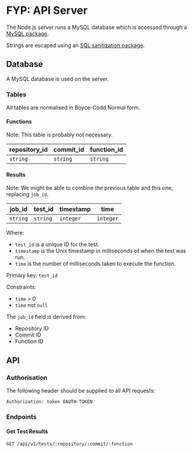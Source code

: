 # FYP: API Server

The Node.js server runs a MySQL database which is accessed through a [MySQL package](https://www.npmjs.com/package/mysql).

Strings are escaped using an [SQL sanitization package](https://www.npmjs.com/package/sqlstring).

## Database

A MySQL database is used on the server.

### Tables

All tables are normalised in Boyce-Codd Normal form.

#### Functions

Note: This table is probably not necessary.

| repository_id | commit_id | function_id |
| ------------- | --------- | ----------- |
| `string`      | `string`  | `string`    |

#### Results

Note: We might be able to combine the previous table and this one, replacing `job_id`.

| job_id   | test_id  | timestamp | time      |
| -------- | -------- | --------- | --------- |
| `string` | `string` | `integer` | `integer` |

Where:
* `test_id` is a unique ID for the test.
* `timestamp` is the Unix timestamp in milliseconds of when the test was run.
* `time` is the number of milliseconds taken to execute the function.

Primary key: `test_id`

Constraints:
* `time` > 0
* `time` not `null`

The `job_id` field is derived from:
* Repository ID
* Commit ID
* Function ID

## API

### Authorisation

The following header should be supplied to all API requests:

`Authorization: token OAUTH-TOKEN`

### Endpoints

#### Get Test Results

`GET /api/v1/tests/:repository/:commit/:function`

